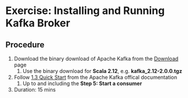 # Exercise: Installing and Running Kafka Broker

## Procedure

1. Download the binary download of Apache Kafka from the [Download](http://kafka.apache.org/downloads) page
    1. Use the binary download for **Scala 2.12**, e.g. **kafka_2.12-2.0.0.tgz**
2. Follow [1.3 Quick Start](http://kafka.apache.org/documentation/#quickstart) from the Apache Kafka offical documentation
    1. Up to and including the **Step 5: Start a consumer**
3. Duration: 15 mins